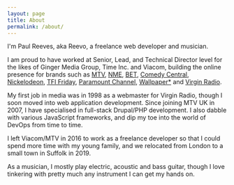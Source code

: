 ```yaml
---
layout: page
title: About
permalink: /about/
---
```


I'm Paul Reeves, aka Reevo, a freelance web developer and musician.

I am proud to have worked at Senior, Lead, and Technical Director level for the likes of Ginger Media Group, Time Inc. and Viacom, building the online presence for brands such as <a href="https://www.mtv.co.uk/" target="_blank">MTV</a>, <a href="https://www.nme.com/" target="_blank">NME</a>, <a href="https://en.wikipedia.org/wiki/BET" target="_blank">BET</a>, <a href="https://www.comedycentral.co.uk/" target="_blank">Comedy Central</a>, <a href="https://www.nick.co.uk/" target="_blank">Nickelodeon</a>, <a href="https://en.wikipedia.org/wiki/TFI_Friday" target="_blank">TFI Friday</a>, <a href="https://en.wikipedia.org/wiki/Paramount_Channel_(international)" target="_blank">Paramount Channel</a>, <a href="https://www.wallpaper.com/">Wallpaper\*</a> and <a href="https://en.wikipedia.org/wiki/Absolute_Radio#Website_and_internet_broadcasting" target="_blank">Virgin Radio</a>.

My first job in media was in 1998 as a webmaster for Virgin Radio, though I soon moved into web application development. Since joining MTV UK in 2007, I have specialised in full-stack Drupal/PHP development. I also dabble with various JavaScript frameworks, and dip my toe into the world of DevOps from time to time.

I left Viacom/MTV in 2016 to work as a freelance developer so that I could spend more time with my young family, and we relocated from London to a small town in Suffolk in 2019.

As a musician, I mostly play electric, acoustic and bass guitar, though I love tinkering with pretty much any instrument I can get my hands on.
